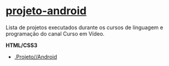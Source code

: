 # <a href="https://ns2b.github.io/projetos-cursos/" target="_blank" rel="noopener noreferrer">projeto-android</a>
 Lista de projetos executados durante os cursos de linguagem e programação do canal Curso em Vídeo.

 <strong>HTML/CSS3</strong>

 <ul>
     <li><a href="https://ns2b.github.io/projetos-cursos/projeto-android" target="_blank" rel="noopener noreferrer">.Projeto//Android</a></li>
 </ul>
